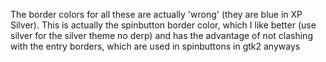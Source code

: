 The border colors for all these are actually 'wrong' (they are blue in XP
Silver). This is actually the spinbutton border color, which I like better
(use silver for the silver theme no derp) and has the advantage of not
clashing with the entry borders, which are used in spinbuttons in gtk2
anyways

